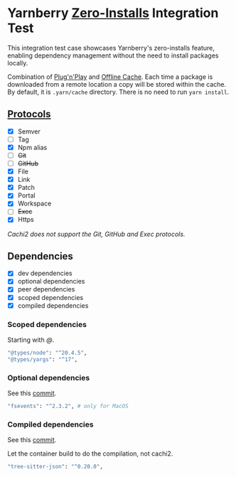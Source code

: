 # Yarnberry [Zero-Installs](https://v3.yarnpkg.com/features/zero-installs) Integration Test

This integration test case showcases Yarnberry's zero-installs feature, enabling dependency management without the need to install packages locally.

Combination of [Plug'n'Play](https://v3.yarnpkg.com/features/pnp) and [Offline Cache](https://v3.yarnpkg.com/features/offline-cache).
Each time a package is downloaded from a remote location a copy will be stored within the cache. By default, it is `.yarn/cache` directory.
There is no need to run `yarn install`.

## [Protocols](https://v3.yarnpkg.com/features/protocols)

- [x] Semver
- [ ] Tag
- [x] Npm alias
- [ ] ~~Git~~
- [ ] ~~GitHub~~
- [x] File
- [x] Link
- [x] Patch
- [x] Portal
- [x] Workspace
- [ ] ~~Exec~~
- [x] Https

_Cachi2 does not support the Git, GitHub and Exec protocols._

## Dependencies

- [x] dev dependencies
- [x] optional dependencies
- [x] peer dependencies
- [x] scoped dependencies
- [x] compiled dependencies

### Scoped dependencies

Starting with _@_.

```bash
"@types/node": "^20.4.5",
"@types/yargs": "^17",
```

### Optional dependencies

See this [commit](https://github.com/cachito-testing/cachi2-yarn-berry/commit/4326fbbde1b1770e752138a9347e13fcfaabc9be).

```bash
"fsevents": "^2.3.2", # only for MacOS
```

### Compiled dependencies

See this [commit](https://github.com/cachito-testing/cachi2-yarn-berry/commit/4066baa6ff91ce6d4491370479d8b8c23ed7dd37).

Let the container build to do the compilation, not cachi2.

```bash
"tree-sitter-json": "^0.20.0",
```
